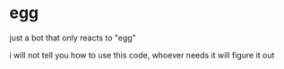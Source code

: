 # egg
just a bot that only reacts to "egg"

i will not tell you how to use this code, whoever needs it will figure it out 
